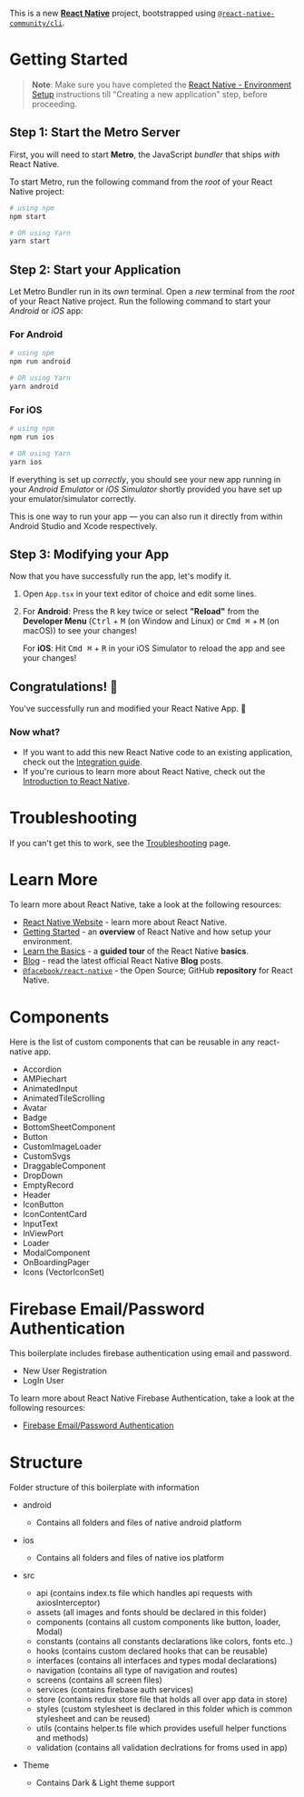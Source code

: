 This is a new [**React Native**](https://reactnative.dev) project, bootstrapped using [`@react-native-community/cli`](https://github.com/react-native-community/cli).

# Getting Started

>**Note**: Make sure you have completed the [React Native - Environment Setup](https://reactnative.dev/docs/environment-setup) instructions till "Creating a new application" step, before proceeding.

## Step 1: Start the Metro Server

First, you will need to start **Metro**, the JavaScript _bundler_ that ships _with_ React Native.

To start Metro, run the following command from the _root_ of your React Native project:

```bash
# using npm
npm start

# OR using Yarn
yarn start
```

## Step 2: Start your Application

Let Metro Bundler run in its _own_ terminal. Open a _new_ terminal from the _root_ of your React Native project. Run the following command to start your _Android_ or _iOS_ app:

### For Android

```bash
# using npm
npm run android

# OR using Yarn
yarn android
```

### For iOS

```bash
# using npm
npm run ios

# OR using Yarn
yarn ios
```

If everything is set up _correctly_, you should see your new app running in your _Android Emulator_ or _iOS Simulator_ shortly provided you have set up your emulator/simulator correctly.

This is one way to run your app — you can also run it directly from within Android Studio and Xcode respectively.

## Step 3: Modifying your App

Now that you have successfully run the app, let's modify it.

1. Open `App.tsx` in your text editor of choice and edit some lines.
2. For **Android**: Press the <kbd>R</kbd> key twice or select **"Reload"** from the **Developer Menu** (<kbd>Ctrl</kbd> + <kbd>M</kbd> (on Window and Linux) or <kbd>Cmd ⌘</kbd> + <kbd>M</kbd> (on macOS)) to see your changes!

   For **iOS**: Hit <kbd>Cmd ⌘</kbd> + <kbd>R</kbd> in your iOS Simulator to reload the app and see your changes!

## Congratulations! :tada:

You've successfully run and modified your React Native App. :partying_face:

### Now what?

- If you want to add this new React Native code to an existing application, check out the [Integration guide](https://reactnative.dev/docs/integration-with-existing-apps).
- If you're curious to learn more about React Native, check out the [Introduction to React Native](https://reactnative.dev/docs/getting-started).

# Troubleshooting

If you can't get this to work, see the [Troubleshooting](https://reactnative.dev/docs/troubleshooting) page.

# Learn More

To learn more about React Native, take a look at the following resources:

- [React Native Website](https://reactnative.dev) - learn more about React Native.
- [Getting Started](https://reactnative.dev/docs/environment-setup) - an **overview** of React Native and how setup your environment.
- [Learn the Basics](https://reactnative.dev/docs/getting-started) - a **guided tour** of the React Native **basics**.
- [Blog](https://reactnative.dev/blog) - read the latest official React Native **Blog** posts.
- [`@facebook/react-native`](https://github.com/facebook/react-native) - the Open Source; GitHub **repository** for React Native.


# Components

Here is the list of custom components that can be reusable in any react-native app.

- Accordion
- AMPiechart
- AnimatedInput
- AnimatedTileScrolling
- Avatar
- Badge
- BottomSheetComponent
- Button
- CustomImageLoader
- CustomSvgs
- DraggableComponent
- DropDown
- EmptyRecord
- Header
- IconButton
- IconContentCard
- InputText
- InViewPort
- Loader
- ModalComponent
- OnBoardingPager
- Icons (VectorIconSet)

# Firebase Email/Password Authentication

This boilerplate includes firebase authentication using email and password. 
- New User Registration
- LogIn User

To learn more about React Native Firebase Authentication, take a look at the following resources:
- [Firebase Email/Password Authentication](https://rnfirebase.io/auth/usage)

# Structure
 
Folder structure of this boilerplate with information

- android 
   - Contains all folders and files of native android platform
- ios
   - Contains all folders and files of native ios platform
- src
   - api (contains index.ts file which handles api requests with axiosInterceptor)
   - assets (all images and fonts should be declared in this folder)
   - components (contains all custom components like button, loader, Modal)
   - constants (contains all constants declarations like colors, fonts etc..)
   - hooks (contains custom declared hooks that can be reusable)
   - interfaces (contains all interfaces and types modal declarations)
   - navigation (contains all type of navigation and routes)
   - screens (contains all screen files)
   - services (contains firebase auth services)
   - store (contains redux store file that holds all over app data in store)
   - styles (custom stylesheet is declared in this folder which is common stylesheet and can be reused)
   - utils (contains helper.ts file which provides usefull helper functions and methods)
   - validation (contains all validation declrations for froms used in app)

- Theme
   - Contains Dark & Light theme support 

